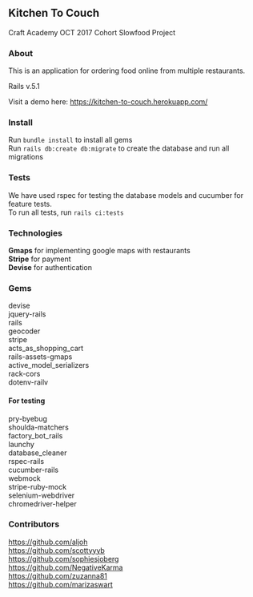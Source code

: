 ## Kitchen To Couch
Craft Academy OCT 2017 Cohort Slowfood Project

### About
This is an application for ordering food online from multiple restaurants.  

Rails v.5.1  

Visit a demo here: https://kitchen-to-couch.herokuapp.com/

### Install
Run `bundle install` to install all gems  
Run `rails db:create db:migrate` to create the database and run all migrations  

### Tests
We have used rspec for testing the database models and cucumber for feature tests.  
To run all tests, run `rails ci:tests`  

### Technologies
**Gmaps** for implementing google maps with restaurants  
**Stripe** for payment  
**Devise** for authentication  

### Gems
devise  
jquery-rails  
rails  
geocoder  
stripe  
acts_as_shopping_cart  
rails-assets-gmaps  
active_model_serializers  
rack-cors  
dotenv-railv  

#### For testing
pry-byebug  
shoulda-matchers  
factory_bot_rails  
launchy  
database_cleaner  
rspec-rails  
cucumber-rails  
webmock  
stripe-ruby-mock  
selenium-webdriver  
chromedriver-helper  

### Contributors
https://github.com/aljoh  
https://github.com/scottyyyb  
https://github.com/sophiesjoberg  
https://github.com/NegativeKarma  
https://github.com/zuzanna81  
https://github.com/marizaswart
